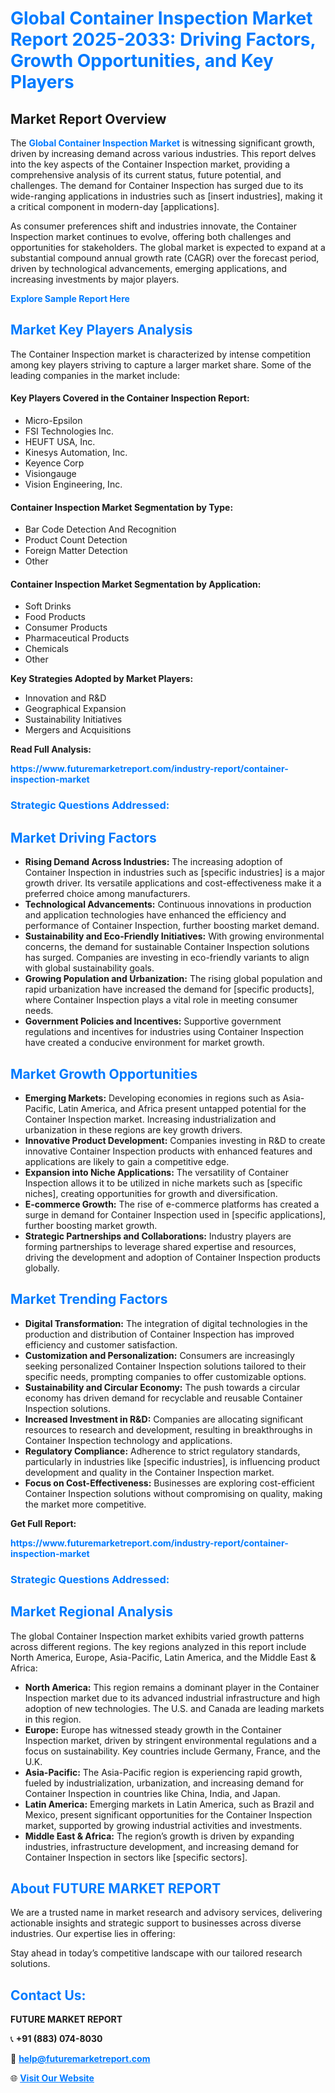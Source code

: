 <h1 style="color: #007BFF;">Global Container Inspection Market Report 2025-2033: Driving Factors, Growth Opportunities, and Key Players</h1>

<section id="overview">
<h2>Market Report Overview</h2>
<p>The <a href="https://www.futuremarketreport.com/industry-report/container-inspection-market" style="color: #007BFF; text-decoration: none;"><strong>Global Container Inspection Market</strong></a> is witnessing significant growth, driven by increasing demand across various industries. This report delves into the key aspects of the Container Inspection market, providing a comprehensive analysis of its current status, future potential, and challenges. The demand for Container Inspection has surged due to its wide-ranging applications in industries such as [insert industries], making it a critical component in modern-day [applications].</p>
<p>As consumer preferences shift and industries innovate, the Container Inspection market continues to evolve, offering both challenges and opportunities for stakeholders. The global market is expected to expand at a substantial compound annual growth rate (CAGR) over the forecast period, driven by technological advancements, emerging applications, and increasing investments by major players.</p>
</section>

<section id="overview">
<p><a href="https://www.futuremarketreport.com/request-sample/reportId=27768" style="color: #007BFF; text-decoration: none;"><strong>Explore Sample Report Here</strong></a></p>
</section>

<section id="key-players">
<h2 style="color: #007BFF;">Market Key Players Analysis</h2>
<p>The Container Inspection market is characterized by intense competition among key players striving to capture a larger market share. Some of the leading companies in the market include:</p>
<h4>Key Players Covered in the Container Inspection Report:</h4>
<ul><li>Micro-Epsilon</li><li>FSI Technologies Inc.</li><li>HEUFT USA, Inc.</li><li>Kinesys Automation, Inc.</li><li>Keyence Corp</li><li>Visiongauge</li><li>Vision Engineering, Inc.</li></ul>
<h4>Container Inspection Market Segmentation by Type:</h4>
<ul><li>Bar Code Detection And Recognition</li><li>Product Count Detection</li><li>Foreign Matter Detection</li><li>Other</li></ul>

<h4>Container Inspection Market Segmentation by Application:</h4>
<ul><li>Soft Drinks</li><li>Food Products</li><li>Consumer Products</li><li>Pharmaceutical Products</li><li>Chemicals</li><li>Other</li></ul>
<p><strong>Key Strategies Adopted by Market Players:</strong></p>
<ul>
<li>Innovation and R&D</li>
<li>Geographical Expansion</li>
<li>Sustainability Initiatives</li>
<li>Mergers and Acquisitions</li>
</ul>
</section>

<section>
<p><strong>Read Full Analysis: </strong></p><a href="https://www.futuremarketreport.com/industry-report/container-inspection-market" style="color: #007BFF; text-decoration: none;"><strong>https://www.futuremarketreport.com/industry-report/container-inspection-market</strong></a>
<h3 style="color: #007BFF;">Strategic Questions Addressed:</h3>
</section>

<section id="driving-factors">
<h2 style="color: #007BFF;">Market Driving Factors</h2>
<ul>
<li><strong>Rising Demand Across Industries:</strong> The increasing adoption of Container Inspection in industries such as [specific industries] is a major growth driver. Its versatile applications and cost-effectiveness make it a preferred choice among manufacturers.</li>
<li><strong>Technological Advancements:</strong> Continuous innovations in production and application technologies have enhanced the efficiency and performance of Container Inspection, further boosting market demand.</li>
<li><strong>Sustainability and Eco-Friendly Initiatives:</strong> With growing environmental concerns, the demand for sustainable Container Inspection solutions has surged. Companies are investing in eco-friendly variants to align with global sustainability goals.</li>
<li><strong>Growing Population and Urbanization:</strong> The rising global population and rapid urbanization have increased the demand for [specific products], where Container Inspection plays a vital role in meeting consumer needs.</li>
<li><strong>Government Policies and Incentives:</strong> Supportive government regulations and incentives for industries using Container Inspection have created a conducive environment for market growth.</li>
</ul>
</section>

<section id="growth-opportunities">
<h2 style="color: #007BFF;">Market Growth Opportunities</h2>
<ul>
<li><strong>Emerging Markets:</strong> Developing economies in regions such as Asia-Pacific, Latin America, and Africa present untapped potential for the Container Inspection market. Increasing industrialization and urbanization in these regions are key growth drivers.</li>
<li><strong>Innovative Product Development:</strong> Companies investing in R&D to create innovative Container Inspection products with enhanced features and applications are likely to gain a competitive edge.</li>
<li><strong>Expansion into Niche Applications:</strong> The versatility of Container Inspection allows it to be utilized in niche markets such as [specific niches], creating opportunities for growth and diversification.</li>
<li><strong>E-commerce Growth:</strong> The rise of e-commerce platforms has created a surge in demand for Container Inspection used in [specific applications], further boosting market growth.</li>
<li><strong>Strategic Partnerships and Collaborations:</strong> Industry players are forming partnerships to leverage shared expertise and resources, driving the development and adoption of Container Inspection products globally.</li>
</ul>
</section>

<section id="trending-factors">
<h2 style="color: #007BFF;">Market Trending Factors</h2>
<ul>
<li><strong>Digital Transformation:</strong> The integration of digital technologies in the production and distribution of Container Inspection has improved efficiency and customer satisfaction.</li>
<li><strong>Customization and Personalization:</strong> Consumers are increasingly seeking personalized Container Inspection solutions tailored to their specific needs, prompting companies to offer customizable options.</li>
<li><strong>Sustainability and Circular Economy:</strong> The push towards a circular economy has driven demand for recyclable and reusable Container Inspection solutions.</li>
<li><strong>Increased Investment in R&D:</strong> Companies are allocating significant resources to research and development, resulting in breakthroughs in Container Inspection technology and applications.</li>
<li><strong>Regulatory Compliance:</strong> Adherence to strict regulatory standards, particularly in industries like [specific industries], is influencing product development and quality in the Container Inspection market.</li>
<li><strong>Focus on Cost-Effectiveness:</strong> Businesses are exploring cost-efficient Container Inspection solutions without compromising on quality, making the market more competitive.</li>
</ul>
</section>

<section>
<p><strong>Get Full Report: </strong></p><a href="https://www.futuremarketreport.com/industry-report/container-inspection-market" style="color: #007BFF; text-decoration: none;"><strong>https://www.futuremarketreport.com/industry-report/container-inspection-market</strong></a>
<h3 style="color: #007BFF;">Strategic Questions Addressed:</h3>
</section>


<section id="regional-analysis">
<h2 style="color: #007BFF;">Market Regional Analysis</h2>
<p>The global Container Inspection market exhibits varied growth patterns across different regions. The key regions analyzed in this report include North America, Europe, Asia-Pacific, Latin America, and the Middle East & Africa:</p>
<ul>
<li><strong>North America:</strong> This region remains a dominant player in the Container Inspection market due to its advanced industrial infrastructure and high adoption of new technologies. The U.S. and Canada are leading markets in this region.</li>
<li><strong>Europe:</strong> Europe has witnessed steady growth in the Container Inspection market, driven by stringent environmental regulations and a focus on sustainability. Key countries include Germany, France, and the U.K.</li>
<li><strong>Asia-Pacific:</strong> The Asia-Pacific region is experiencing rapid growth, fueled by industrialization, urbanization, and increasing demand for Container Inspection in countries like China, India, and Japan.</li>
<li><strong>Latin America:</strong> Emerging markets in Latin America, such as Brazil and Mexico, present significant opportunities for the Container Inspection market, supported by growing industrial activities and investments.</li>
<li><strong>Middle East & Africa:</strong> The region’s growth is driven by expanding industries, infrastructure development, and increasing demand for Container Inspection in sectors like [specific sectors].</li>
</ul>
</section>

<footer>
<h2 style="color: #007BFF;">About FUTURE MARKET REPORT</h2>
<p>We are a trusted name in market research and advisory services, delivering actionable insights and strategic support to businesses across diverse industries. Our expertise lies in offering:</p>

<p>Stay ahead in today’s competitive landscape with our tailored research solutions.</p>

<h2 style="color: #007BFF;">Contact Us:</h2>
<p><strong>FUTURE MARKET REPORT</strong></p>
<p>📞 <strong>+91 (883) 074-8030</strong></p>
<p>📧 <strong><a href="mailto:help@futuremarketreport.com" style="color: #007BFF;">help@futuremarketreport.com</a></strong></p>
<p>🌐 <strong><a href="https://www.futuremarketreport.com/" style="color: #007BFF;">Visit Our Website</a></strong></p>
</footer>